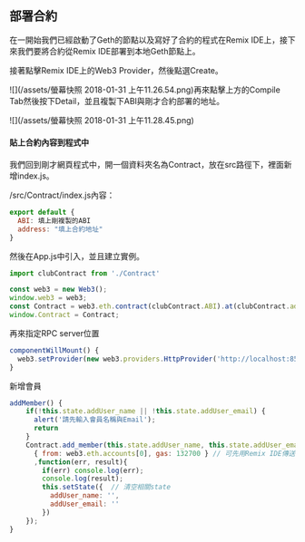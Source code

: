 ## 部署合約

在一開始我們已經啟動了Geth的節點以及寫好了合約的程式在Remix IDE上，接下來我們要將合約從Remix IDE部署到本地Geth節點上。

接著點擊Remix IDE上的Web3 Provider，然後點選Create。

![](/assets/螢幕快照 2018-01-31 上午11.26.54.png)再來點擊上方的Compile Tab然後按下Detail，並且複製下ABI與剛才合約部署的地址。

![](/assets/螢幕快照 2018-01-31 上午11.28.45.png)

#### 貼上合約內容到程式中

我們回到剛才網頁程式中，開一個資料夾名為Contract，放在src路徑下，裡面新增index.js。

/src/Contract/index.js內容：

```js
export default {
  ABI: 填上剛複製的ABI
  address: "填上合約地址"
}
```

然後在App.js中引入，並且建立實例。

```js
import clubContract from './Contract'

const web3 = new Web3();
window.web3 = web3;
const Contract = web3.eth.contract(clubContract.ABI).at(clubContract.address);
window.Contract = Contract;
```

再來指定RPC server位置

```js
componentWillMount() {
  web3.setProvider(new web3.providers.HttpProvider('http://localhost:8545')); //指定為RPC server的位置
}
```

新增會員

```js
addMember() {
    if(!this.state.addUser_name || !this.state.addUser_email) {
      alert('請先輸入會員名稱與Email');
      return
    }
    Contract.add_member(this.state.addUser_name, this.state.addUser_email,
      { from: web3.eth.accounts[0], gas: 132700 } // 可先用Remix IDE傳送交易後估計Gas用量
      ,function(err, result){
        if(err) console.log(err);
        console.log(result);
        this.setState({  // 清空相關state
          addUser_name: '',
          addUser_email: ''
        })
    });
}
```



